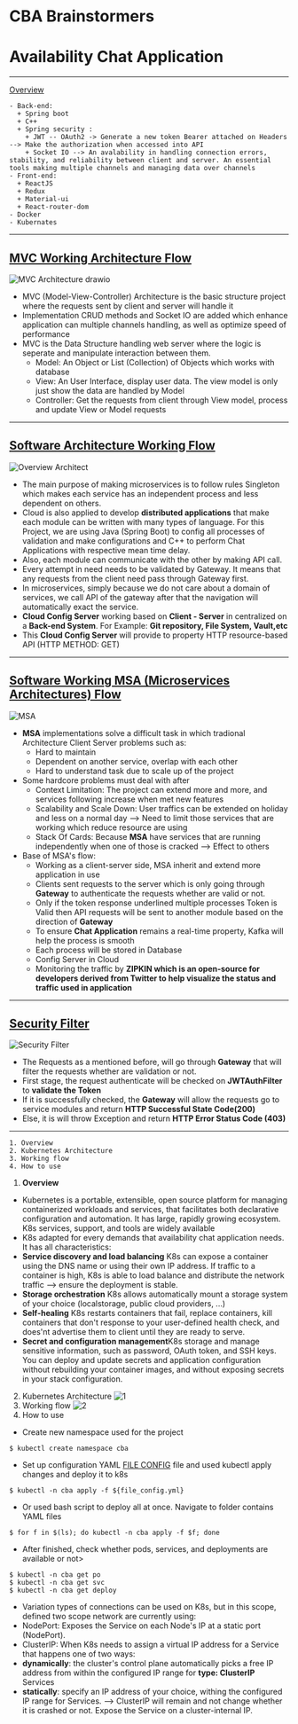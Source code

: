 # CBA Brainstormers

# Availability Chat Application
---
<a href = "#Overview">Overview</a>
```Technical :
- Back-end:
  + Spring boot
  + C++
  + Spring security :
    + JWT -- OAuth2 -> Generate a new token Bearer attached on Headers --> Make the authorization when accessed into API
    + Socket IO --> An avalability in handling connection errors, stability, and reliability between client and server. An essential tools making multiple channels and managing data over channels
- Front-end:
  + ReactJS
  + Redux
  + Material-ui
  + React-router-dom
- Docker
- Kubernates
  ```
---
<a href = "#First Working Building Flow">MVC Working Architecture Flow</a>
---
![MVC Architecture drawio](https://user-images.githubusercontent.com/86148510/224954783-26169469-2691-4e88-8a1a-a148193b9829.png)
- MVC (Model-View-Controller) Architecture is the basic structure project where the requests sent by client and server will handle it
- Implementation CRUD methods and Socket IO are added which enhance application can multiple channels handling, as well as optimize speed of performance
- MVC is the Data Structure handling web server where the logic is seperate and manipulate interaction between them.
  + Model: An Object or List (Collection) of Objects which works with database
  + View: An User Interface, display user data. The view model is only just show the data are handled by Model
  + Controller: Get the requests from client through View model, process and update View or Model requests
---
<a href = "#Software">Software Architecture Working Flow</a>
---
![Overview Architect](https://user-images.githubusercontent.com/86148510/224882796-6b8ce178-8ab6-493c-9c48-9d208386cca7.jpeg)
- The main purpose of making microservices is to follow rules Singleton which makes each service has an independent process and less dependent on others.
- Cloud is also applied to develop <strong>distributed applications</strong> that make each module can be written with many types of language. For this Project, we are using Java (Spring Boot) to config all processes of validation and make configurations and C++ to perform Chat Applications with respective mean time delay.
- Also, each module can communicate with the other by making API call.
- Every attempt in need needs to be validated by Gateway. It means that any requests from the client need pass through Gateway first.
- In microservices, simply because we do not care about a domain of services, we call API of the gateway after that the navigation will automatically exact the service.
- <strong>Cloud Config Server</strong> working based on <strong>Client - Server</strong> in centralized on a <strong>Back-end System</strong>. For Example: <strong>Git repository, File System, Vault,etc</strong>
- This <strong>Cloud Config Server</strong> will provide to property HTTP resource-based API (HTTP METHOD: GET)
---
<a href = "#Detail Flow">Software Working MSA (Microservices Architectures) Flow</a>
---
![MSA](https://github.com/anhdung2k1/likelion_bootcam/assets/86148510/372483ec-847e-4e74-9615-f002c4d054f6)
- <strong>MSA</strong> implementations solve a difficult task in which tradional Architecture Client Server problems such as:
  + Hard to maintain
  + Dependent on another service, overlap with each other
  + Hard to understand task due to scale up of the project
- Some hardcore problems must deal with after
  + Context Limitation: The project can extend more and more, and services following increase when met new features
  + Scalability and Scale Down: User traffics can be extended on holiday and less on a normal day --> Need to limit those services that are working which reduce resource are using
  + Stack Of Cards: Because <strong>MSA</strong> have services that are running independently when one of those is cracked --> Effect to others
- Base of MSA's flow:
  + Working as a client-server side, MSA inherit and extend more application in use
  + Clients sent requests to the server which is only going through <strong>Gateway</strong> to authenticate the requests whether are valid or not.
  + Only if the token response underlined multiple processes Token is Valid then API requests will be sent to another module based on the direction of <strong>Gateway</strong>
   + To ensure <strong>Chat Application</strong> remains a real-time property, Kafka will help the process is smooth
  + Each process will be stored in Database
  + Config Server in Cloud
  + Monitoring the traffic by <strong>ZIPKIN which is an open-source for developers derived from Twitter to help visualize the status and traffic used in application</strong>
---
<a href = "#Security Config">Security Filter</a>
---
![Security Filter](https://user-images.githubusercontent.com/86148510/224912027-665ba86e-5839-44af-b328-d3375adf848b.jpeg)
- The Requests as a mentioned before, will go through <strong>Gateway</strong> that will filter the requests whether are validation or not.
- First stage, the request authenticate will be checked on <strong>JWTAuthFilter</strong> to <strong>validate the Token</strong>
- If it is successfully checked, the <strong>Gateway</strong> will allow the requests go to service modules and return <strong>HTTP Successful State Code(200)</strong>
- Else, it is will throw Exception and return <strong>HTTP Error Status Code (403)</strong>
---
```
1. Overview
2. Kubernetes Architecture
3. Working flow
4. How to use
```
1. <strong>Overview</strong>
- Kubernetes is a portable, extensible, open source platform for managing containerized workloads and services, that facilitates both declarative configuration and automation. It has large, rapidly growing ecosystem. K8s services, support, and tools are widely available
- K8s adapted for every demands that availability chat application needs. It has all characteristics:
- <strong>Service discovery and load balancing</strong> K8s can expose a container using the DNS name or using their own IP address. If traffic to a container is high, K8s is able to load balance and distribute the network traffic --> ensure the deployment is stable.
- <strong>Storage orchestration</strong> K8s allows automatically mount a storage system of your choice (localstorage, public cloud providers, ...)
- <strong>Self-healing</strong> K8s restarts containers that fail, replace containers, kill containers that don't response to your user-defined health check, and does'nt advertise them to client until they are ready to serve.
- <strong>Secret and configuration management</strong>K8s storage and manage sensitive information, such as password, OAuth token, and SSH keys. You can deploy and update secrets and application configuration without rebuilding your container images, and without exposing secrets in your stack configuration.
2. Kubernetes Architecture
![1](https://user-images.githubusercontent.com/86148510/233285997-19cc7648-4050-41ae-913b-d6e65d4db65d.png)
3. Working flow
![2](https://user-images.githubusercontent.com/86148510/233289026-73d05e95-eff7-4fef-8dcc-588f29235a06.jpg)
4. How to use
- Create new namespace used for the project
```
$ kubectl create namespace cba
```
- Set up configuration YAML <a href="http://192.168.122.20/lambda_2u/cba-brainstormers/tree/master/k8s-configuration">FILE CONFIG</a> file and used kubectl apply changes and deploy it to k8s
```
$ kubectl -n cba apply -f ${file_config.yml}
```
- Or used bash script to deploy all at once. Navigate to folder contains YAML files
```
$ for f in $(ls); do kubectl -n cba apply -f $f; done
```
- After finished, check whether pods, services, and deployments are available or not>
```
$ kubectl -n cba get po
$ kubectl -n cba get svc
$ kubectl -n cba get deploy
```
- Variation types of connections can be used on K8s, but in this scope, defined two scope network are currently using:
- NodePort: Exposes the Service on each Node's IP at a static port (NodePort).
- ClusterIP: When K8s needs to assign a virtual IP address for a Service that happens one of two ways:
- <strong>dynamically</strong>: the cluster's control plane automatically picks a free IP address from within the configured IP range for <strong>type: ClusterIP</strong> Services
- <strong>statically</strong>: specify an IP address of your choice, withing the configured IP range for Services.
--> ClusterIP will remain and not change whether it is crashed or not. Expose the Service on a cluster-internal IP.

